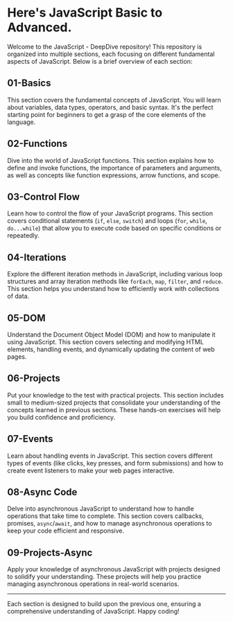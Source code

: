 # Here's JavaScript Basic to Advanced.

Welcome to the JavaScript - DeepDive repository! This repository is organized into multiple sections, each focusing on different fundamental aspects of JavaScript. Below is a brief overview of each section:

## 01-Basics
This section covers the fundamental concepts of JavaScript. You will learn about variables, data types, operators, and basic syntax. It's the perfect starting point for beginners to get a grasp of the core elements of the language.

## 02-Functions
Dive into the world of JavaScript functions. This section explains how to define and invoke functions, the importance of parameters and arguments, as well as concepts like function expressions, arrow functions, and scope.

## 03-Control Flow
Learn how to control the flow of your JavaScript programs. This section covers conditional statements (`if`, `else`, `switch`) and loops (`for`, `while`, `do...while`) that allow you to execute code based on specific conditions or repeatedly.

## 04-Iterations
Explore the different iteration methods in JavaScript, including various loop structures and array iteration methods like `forEach`, `map`, `filter`, and `reduce`. This section helps you understand how to efficiently work with collections of data.

## 05-DOM
Understand the Document Object Model (DOM) and how to manipulate it using JavaScript. This section covers selecting and modifying HTML elements, handling events, and dynamically updating the content of web pages.

## 06-Projects
Put your knowledge to the test with practical projects. This section includes small to medium-sized projects that consolidate your understanding of the concepts learned in previous sections. These hands-on exercises will help you build confidence and proficiency.

## 07-Events
Learn about handling events in JavaScript. This section covers different types of events (like clicks, key presses, and form submissions) and how to create event listeners to make your web pages interactive.

## 08-Async Code
Delve into asynchronous JavaScript to understand how to handle operations that take time to complete. This section covers callbacks, promises, `async`/`await`, and how to manage asynchronous operations to keep your code efficient and responsive.

## 09-Projects-Async
Apply your knowledge of asynchronous JavaScript with projects designed to solidify your understanding. These projects will help you practice managing asynchronous operations in real-world scenarios.

---

Each section is designed to build upon the previous one, ensuring a comprehensive understanding of JavaScript. Happy coding!